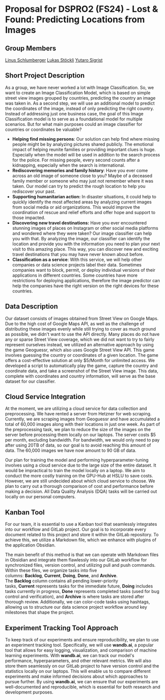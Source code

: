# Proposal for DSPRO2 (FS24) - Lost & Found: Predicting Locations from Images

## Group Members
 [Linus Schlumberger](https://gitlab.com/Killusions)
 [Lukas Stöckli](https://gitlab.com/Valairaa)
 [Yutaro Sigrist](https://gitlab.com/yusigrist)
## Short Project Description
As a group, we have never worked a lot with Image Classification. So, we want to create an Image Classification Model, which is based on simple street view images grouped by countries, predicting the country an image was taken in. As a second step, we will use an additional model to predict the coordinates of the image, instead of only predicting the right country.
Instead of addressing just one business case, the goal of this Image Classification model is to serve as a foundational model for multiple scenarios. But for what main purposes could an image classifier for countries or coordinates be valuable?
- **Helping find missing persons**: Our solution can help find where missing people might be by analyzing pictures shared publicly. The emotional impact of helping reunite families or providing important clues is huge. Especially when the model will be used in addition to the search process for the police. For missing people, every second counts after a kidnapping, especially when the search is international.
- **Rediscovering memories and family history**: Have you ever come across an old image of someone close to you? Maybe of a deceased family member or someone who may just not remember where it was taken. Our model can try to predict the rough location to help you rediscover your past.
- **Supporting humanitarian action:** In disaster situations, it could help to quickly identify the most affected areas by analyzing current images from social media or aid organizations. This would improve the coordination of rescue and relief efforts and offer hope and support to those impacted.
- **Discovering new travel destinations:** Have you ever encountered stunning images of places on Instagram or other social media platforms and wondered where they were taken? Our image classifier can help you with that. By analyzing the image, our classifier can identify the location and provide you with the information you need to plan your next visit to this amazing place. This way, you can discover new and exciting travel destinations that you may have never known about before.
- **Classification as a service**: With this service, we will help other companies or data science projects label their data. Sometimes companies want to block, permit, or deploy individual versions of their applications in different countries. Some countries have more restrictions for deploying applications, therefore the image predictor can help the companies have the right version on the right devices for these countries.
## Data Description
Our dataset consists of images obtained from Street View on Google Maps. Due to the high cost of Google Maps API, as well as the challenge of distributing these images evenly while still trying to cover as much ground as possible, we didn't want to use the API directly. Many places do not have any or sparse Street View coverage, which we did not want to try to fairly represent ourselves instead, we utilized an alternative approach by using the game Geoguessr, which also uses Google Street View API. This game involves guessing the country or coordinates of a given location. The game offers a cost-effective solution at only $5/Month for unlimited access. We developed a script to automatically play the game, capture the country and coordinate data, and take a screenshot of the Street View image. This data, complete with coordinates and country information, will serve as the base dataset for our classifier.

## Cloud Service Integration
At the moment, we are utilizing a cloud service for data collection and preprocessing. We have rented a server from Hetzner for web scraping. Currently, we are scraping images from Geoguessr and have accumulated a total of 60,000 images along with their locations in just one week. As part of the preprocessing task, we plan to reduce the size of the images on the server before processing them locally on our laptops. The server costs $5 per month, excluding bandwidth. For bandwidth, we would only need to pay after using 20TB of data, so our goal is to avoid reaching this amount of data. The 60,000 images we have now amount to 90 GB of data.

Our plan for training the model and performing hyperparameter-tuning involves using a cloud service due to the large size of the entire dataset. It would be impractical to train the model locally on a laptop. We aim to conduct the more costly training on the GPU-Hub at HSLU to save costs. However, we are still undecided about which cloud service to choose. We plan to carry out a thorough comparison of cost and performance before making a decision. All Data Quality Analysis (DQA) tasks will be carried out locally on our personal computers.
## Kanban Tool
For our team, it is essential to use a Kanban tool that seamlessly integrates into our workflow and GitLab project. Our goal is to incorporate every document related to this project and store it within the GitLab repository. To achieve this, we utilize a Markdown file, which we enhance with plugins of the application Obsidian.

The main benefit of this method is that we can operate with Markdown files in Obsidian and integrate them flawlessly into our GitLab workflow for synchronized files, version control, and utilizing pull and push commands. Within these files, we organize tasks into five columns: **Backlog**, **Current**, **Doing**, **Done**, and **Archive**. The **Backlog** column contains all pending lower-priority tasks, **Current** represents tasks for the immediate future, **Doing** includes tasks currently in progress, **Done** represents completed tasks (used for bug control and verification), and **Archive** is where tasks are stored after thorough review. Additionally, we can color-code tasks using hashtags, allowing us to structure our data science project workflow around key milestones that shape the project.

## Experiment Tracking Tool Approach
To keep track of our experiments and ensure reproducibility, we plan to use an experiment tracking tool. Specifically, we will use **wandb.ai**, a popular tool that allows for easy logging, visualization, and comparison of machine learning experiments. With **wandb.ai**, we can track our model's performance, hyperparameters, and other relevant metrics. We will also store them seamlessly on our GitLab project to have version control and the statistics locally on our laptops. This will enable us to compare different experiments and make informed decisions about which approaches to pursue further. By using **wandb.ai**, we can ensure that our experiments are well-documented and reproducible, which is essential for both research and development purposes.
